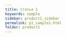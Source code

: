```yaml
---
title: Статья 1
keywords: sample
sidebar: product1_sidebar
permalink: p1_sample1.html
folder: product1
---
```



